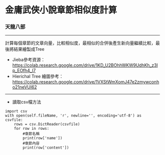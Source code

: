 # 金庸武俠小說章節相似度計算
### 天龍八部

---
計算每個章節的文章向量，比較相似度，最相似的合併後產生新向量繼續比較，最後將結果繪製成Tree

* Jieba參考資源：https://colab.research.google.com/drive/1KD_U2BOhhWKW9UdhKh_z3lp_EOfh4_I7
* Hierichal Tree 繪圖參考：https://colab.research.google.com/drive/1VXStWmXomJ47e2zmywconho21neVUI62

---
* 讀取csv檔方法
```
import csv
with open(self.fileName, 'r', newline='', encoding='utf-8') as csvfile:
    rows = csv.DictReader(csvfile)
    for row in rows:
        #章節名稱
        print(row['name'])
        #章節內容
        print(row['content'])
```

